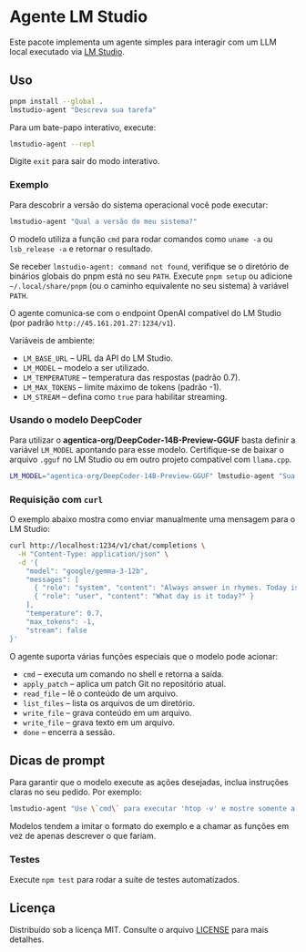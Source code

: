 # Agente LM Studio

Este pacote implementa um agente simples para interagir com um LLM local executado via [LM Studio](https://lmstudio.ai).

## Uso

```bash
pnpm install --global .
lmstudio-agent "Descreva sua tarefa"
```

Para um bate-papo interativo, execute:

```bash
lmstudio-agent --repl
```
Digite `exit` para sair do modo interativo.

### Exemplo

Para descobrir a versão do sistema operacional você pode executar:

```bash
lmstudio-agent "Qual a versão do meu sistema?"
```
O modelo utiliza a função `cmd` para rodar comandos como `uname -a` ou `lsb_release -a` e retornar o resultado.

Se receber `lmstudio-agent: command not found`, verifique se o diretório de binários globais do pnpm está no seu `PATH`.
Execute `pnpm setup` ou adicione `~/.local/share/pnpm` (ou o caminho equivalente no seu sistema) à variável `PATH`.

O agente comunica‑se com o endpoint OpenAI compatível do LM Studio (por padrão `http://45.161.201.27:1234/v1`).

Variáveis de ambiente:

- `LM_BASE_URL` – URL da API do LM Studio.
- `LM_MODEL` – modelo a ser utilizado.
- `LM_TEMPERATURE` – temperatura das respostas (padrão 0.7).
- `LM_MAX_TOKENS` – limite máximo de tokens (padrão -1).
- `LM_STREAM` – defina como `true` para habilitar streaming.

### Usando o modelo DeepCoder

Para utilizar o **agentica-org/DeepCoder-14B-Preview-GGUF** basta definir a
variável `LM_MODEL` apontando para esse modelo. Certifique-se de baixar o
arquivo `.gguf` no LM Studio ou em outro projeto compatível com `llama.cpp`.

```bash
LM_MODEL="agentica-org/DeepCoder-14B-Preview-GGUF" lmstudio-agent "Sua instrução"
```

### Requisição com `curl`

O exemplo abaixo mostra como enviar manualmente uma mensagem para o LM Studio:

```bash
curl http://localhost:1234/v1/chat/completions \
  -H "Content-Type: application/json" \
  -d '{
    "model": "google/gemma-3-12b",
    "messages": [
      { "role": "system", "content": "Always answer in rhymes. Today is Thursday" },
      { "role": "user", "content": "What day is it today?" }
    ],
    "temperature": 0.7,
    "max_tokens": -1,
    "stream": false
}'
```

O agente suporta várias funções especiais que o modelo pode acionar:

- `cmd` – executa um comando no shell e retorna a saída.
- `apply_patch` – aplica um patch Git no repositório atual.
- `read_file` – lê o conteúdo de um arquivo.
- `list_files` – lista os arquivos de um diretório.
- `write_file` – grava conteúdo em um arquivo.
- `write_file` – grava texto em um arquivo.
- `done` – encerra a sessão.

## Dicas de prompt

Para garantir que o modelo execute as ações desejadas, inclua instruções claras
no seu pedido. Por exemplo:

```bash
lmstudio-agent "Use \`cmd\` para executar 'htop -v' e mostre somente a saída"
```

Modelos tendem a imitar o formato do exemplo e a chamar as funções em vez de
apenas descrever o que fariam.

### Testes

Execute `npm test` para rodar a suíte de testes automatizados.

## Licença

Distribuído sob a licença MIT. Consulte o arquivo [LICENSE](LICENSE) para mais detalhes.
